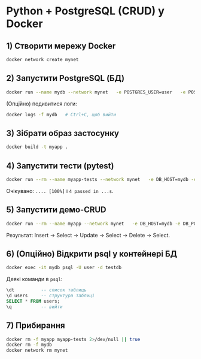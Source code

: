 # Python + PostgreSQL (CRUD) у Docker

## 1) Створити мережу Docker
```bash
docker network create mynet
```

## 2) Запустити PostgreSQL (БД)
```bash
docker run --name mydb --network mynet   -e POSTGRES_USER=user   -e POSTGRES_PASSWORD=pass   -e POSTGRES_DB=testdb   -d postgres:16
```

(Опційно) подивитися логи:
```bash
docker logs -f mydb   # Ctrl+C, щоб вийти
```

## 3) Зібрати образ застосунку
```bash
docker build -t myapp .
```

## 4) Запустити тести (pytest)
```bash
docker run --rm --name myapp-tests --network mynet   -e DB_HOST=mydb -e DB_PORT=5432   -e DB_NAME=testdb -e DB_USER=user -e DB_PASSWORD=pass   myapp pytest -q
```
Очікувано: `.... [100%]` і `4 passed in ...s`.

## 5) Запустити демо-CRUD
```bash
docker run --rm --name myapp --network mynet   -e DB_HOST=mydb -e DB_PORT=5432   -e DB_NAME=testdb -e DB_USER=user -e DB_PASSWORD=pass   myapp
```
Результат: Insert → Select → Update → Select → Delete → Select.

## 6) (Опційно) Відкрити psql у контейнері БД
```bash
docker exec -it mydb psql -U user -d testdb
```
Деякі команди в `psql`:
```sql
\dt          -- список таблиць
\d users     -- структура таблиці
SELECT * FROM users;
\q           -- вийти
```

## 7) Прибирання
```bash
docker rm -f myapp myapp-tests 2>/dev/null || true
docker rm -f mydb
docker network rm mynet
```

